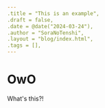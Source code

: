 ```yaml
---
.title = "This is an example",
.draft = false,
.date = @date("2024-03-24"),
.author = "SoraNoTenshi",
.layout = "blog/index.html",
.tags = [],
---
```


# OwO

What's this?!
